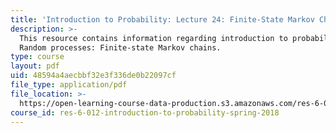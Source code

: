 ```yaml
---
title: 'Introduction to Probability: Lecture 24: Finite-State Markov Chains'
description: >-
  This resource contains information regarding introduction to probability:
  Random processes: Finite-state Markov chains.
type: course
layout: pdf
uid: 48594a4aecbbf32e3f336de0b22097cf
file_type: application/pdf
file_location: >-
  https://open-learning-course-data-production.s3.amazonaws.com/res-6-012-introduction-to-probability-spring-2018/48594a4aecbbf32e3f336de0b22097cf_MITRES_6_012S18_L24.pdf
course_id: res-6-012-introduction-to-probability-spring-2018
---
```

